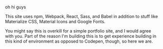 oh hi guys

This site uses npm, Webpack, React, Sass, and Babel in addition to stuff like Materialize CSS, Material Icons and Google Fonts.

You might say this is overkill for a simple portfolio site, and I would agree with you.
Part of the reason I'm building this is to get experience building in this kind of environment as opposed to Codepen, though, so here we are.
